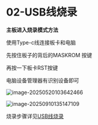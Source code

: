 # 02-USB线烧录

**主板进入烧录模式方法**

使用Type-c线连接板卡和电脑

先按住板子的背后的MASKROM 按键

再按一下板卡RST按键

电脑设备管理器有识别设备即可

![image-20250520103642466](http://tanzhtanzh.oss-cn-shenzhen.aliyuncs.com/img/image-20250520103642466.png)

![image-20250910135147109](http://tanzhtanzh.oss-cn-shenzhen.aliyuncs.com/img/image-20250910135147109.png)

烧录步骤详见[USB线烧录](../../../common/zh/allwinner/USB线烧录.md)

